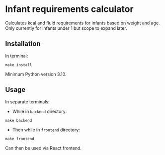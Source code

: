 # Infant requirements calculator

Calculates kcal and fluid requirements for infants based on weight and age. Only currently for infants under 1 but scope to expand later.

## Installation

In terminal: 

```shell
make install
```

Minimum Python version 3.10.

## Usage

In separate terminals:

- While in `backend` directory: 

```shell
make backend
```

- Then while in `frontend` directory:

```shell
make frontend
```

Can then be used via React frontend.


